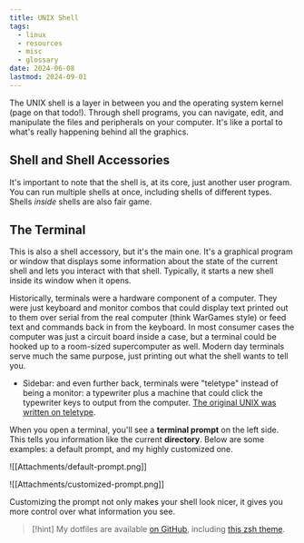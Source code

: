 ```yaml
---
title: UNIX Shell
tags:
  - linux
  - resources
  - misc
  - glossary
date: 2024-06-08
lastmod: 2024-09-01
---
```

The UNIX shell is a layer in between you and the operating system kernel (page on that todo!). Through shell programs, you can navigate, edit, and manipulate the files and peripherals on your computer. It's like a portal to what's really happening behind all the graphics.

## Shell and Shell Accessories
It's important to note that the shell is, at its core, just another user program. You can run multiple shells at once, including shells of different types. Shells *inside* shells are also fair game. 
## The Terminal
This is also a shell accessory, but it's the main one. It's a graphical program or window that displays some information about the state of the current shell and lets you interact with that shell. Typically, it starts a new shell inside its window when it opens.

Historically, terminals were a hardware component of a computer. They were just keyboard and monitor combos that could display text printed out to them over serial from the real computer (think WarGames style) or feed text and commands back in from the keyboard. In most consumer cases the computer was just a circuit board inside a case, but a terminal could be hooked up to a room-sized supercomputer as well. Modern day terminals serve much the same purpose, just printing out what the shell wants to tell you.
- Sidebar: and even further back, terminals were "teletype" instead of being a monitor: a typewriter plus a machine that could click the typewriter keys to output from the computer. [The original UNIX was written on teletype](https://flickr.com/photos/9479603@N02/3311745151).

When you open a terminal, you'll see a **terminal prompt** on the left side. This tells you information like the current **directory**. Below are some examples: a default prompt, and my highly customized one.

![[Attachments/default-prompt.png]]

![[Attachments/customized-prompt.png]]

Customizing the prompt not only makes your shell look nicer, it gives you more control over what information you see. 

> [!hint]
> My dotfiles are available [on GitHub](https://github.com/bfahrenfort/dots), including [this zsh theme](https://github.com/bfahrenfort/dots/blob/arch/.local/share/oh-my-zsh/custom/themes/fino-edited.zsh-theme).